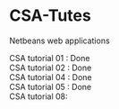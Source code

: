 # CSA-Tutes

Netbeans web applications

CSA tutorial 01 : Done<br/>
CSA tutorial 02 : Done <br/>
CSA tutorial 04 : Done <br/>
CSA tutorial 05 : Done <br/>
CSA tutorial 08: 
